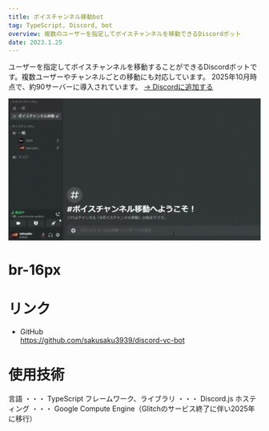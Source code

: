 ```yaml
---
title: ボイスチャンネル移動bot
tag: TypeScript, Discord, bot
overview: 複数のユーザーを指定してボイスチャンネルを移動できるDiscordボット
date: 2023.1.25
---
```


ユーザーを指定してボイスチャンネルを移動することができるDiscordボットです。複数ユーザーやチャンネルごとの移動にも対応しています。
2025年10月時点で、約90サーバーに導入されています。
[→ Discordに追加する](https://discord.com/api/oauth2/authorize?client_id=1044007415680598068&permissions=2164262912&scope=bot%20applications.commands)

![](/public/posts/discord-vc/video.gif)
# br-16px

# リンク
- GitHub  
  https://github.com/sakusaku3939/discord-vc-bot


# 使用技術
言語 ・・・ TypeScript
フレームワーク、ライブラリ ・・・ Discord.js
ホスティング ・・・ Google Compute Engine（Glitchのサービス終了に伴い2025年に移行）